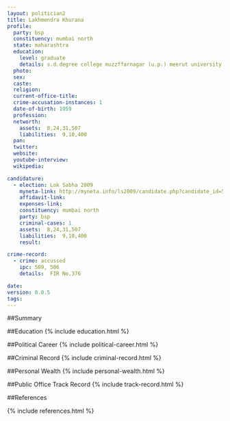 ```yaml
---
layout: politician2
title: Lakhmendra Khurana
profile: 
  party: bsp
  constituency: mumbai north
  state: maharashtra
  education: 
    level: graduate
    details: s.d.degree college muzzffarnagar (u.p.) meerut university meerut (u.p.)-1977
  photo: 
  sex: 
  caste: 
  religion: 
  current-office-title: 
  crime-accusation-instances: 1
  date-of-birth: 1959
  profession: 
  networth: 
    assets:  8,24,31,507
    liabilities:  9,10,400
  pan: 
  twitter: 
  website: 
  youtube-interview: 
  wikipedia: 

candidature: 
  - election: Lok Sabha 2009
    myneta-link: http://myneta.info/ls2009/candidate.php?candidate_id=5374
    affidavit-link: 
    expenses-link: 
    constituency: mumbai north 
    party: bsp
    criminal-cases: 1
    assets:  8,24,31,507
    liabilities:  9,10,400
    result:  

crime-record: 
  - crime: accussed
    ipc: 509, 506
    details:  FIR No.376  

date: 
version: 0.0.5
tags: 
---
```

##Summary


##Education
{% include education.html %}


##Political Career
{% include political-career.html %}


##Criminal Record
{% include criminal-record.html %}


##Personal Wealth
{% include personal-wealth.html %}


##Public Office Track Record
{% include track-record.html %}


##References


{% include references.html %}
